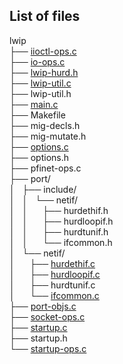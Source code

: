 ## List of files
lwip  
├── [iioctl-ops.c](/files/iioctl-ops.c)  
├── [io-ops.c](/files/io-ops.c)  
├── [lwip-hurd.h](/files/lwip-hurd.h)  
├── [lwip-util.c](/files/lwip-util.c)  
├── lwip-util.h  
├── [main.c](/files/main.c)  
├── Makefile  
├── mig-decls.h  
├── mig-mutate.h  
├── [options.c](/files/options.c)  
├── options.h  
├── pfinet-ops.c  
├── port/  
│&nbsp;&nbsp;&nbsp;├── include/  
│&nbsp;&nbsp;&nbsp;│&nbsp;&nbsp;&nbsp;└── netif/  
│&nbsp;&nbsp;&nbsp;│&nbsp;&nbsp;&nbsp;&nbsp;&nbsp;&nbsp;├── hurdethif.h  
│&nbsp;&nbsp;&nbsp;│&nbsp;&nbsp;&nbsp;&nbsp;&nbsp;&nbsp;├── hurdloopif.h  
│&nbsp;&nbsp;&nbsp;│&nbsp;&nbsp;&nbsp;&nbsp;&nbsp;&nbsp;├── hurdtunif.h  
│&nbsp;&nbsp;&nbsp;│&nbsp;&nbsp;&nbsp;&nbsp;&nbsp;&nbsp;└── ifcommon.h  
│&nbsp;&nbsp;&nbsp;└── netif/  
│&nbsp;&nbsp;&nbsp;&nbsp;&nbsp;&nbsp;├── [hurdethif.c](/files/port/netif/hurdethif.c)  
│&nbsp;&nbsp;&nbsp;&nbsp;&nbsp;&nbsp;├── [hurdloopif.c](/files/port/netif/hurdloopif.c)  
│&nbsp;&nbsp;&nbsp;&nbsp;&nbsp;&nbsp;├── hurdtunif.c  
│&nbsp;&nbsp;&nbsp;&nbsp;&nbsp;&nbsp;└── [ifcommon.c](/files/port/netif/ifcommon.c)  
├── [port-objs.c](/files/port-objs.c)  
├── [socket-ops.c](/files/socket-ops.c)  
├── [startup.c](/files/startup.c)  
├── startup.h  
└── [startup-ops.c](/files/startup-ops.c)  

